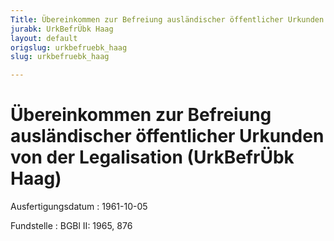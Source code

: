 ```yaml
---
Title: Übereinkommen zur Befreiung ausländischer öffentlicher Urkunden von der Legalisation
jurabk: UrkBefrÜbk Haag
layout: default
origslug: urkbefruebk_haag
slug: urkbefruebk_haag

---
```


# Übereinkommen zur Befreiung ausländischer öffentlicher Urkunden von der Legalisation (UrkBefrÜbk Haag)

Ausfertigungsdatum
:   1961-10-05

Fundstelle
:   BGBl II: 1965, 876

